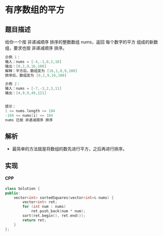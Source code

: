 # 有序数组的平方

## 题目描述
给你一个按 非递减顺序 排序的整数数组 nums，返回 每个数字的平方 组成的新数组，要求也按 非递减顺序 排序。

```c
示例 1：
输入：nums = [-4,-1,0,3,10]
输出：[0,1,9,16,100]
解释：平方后，数组变为 [16,1,0,9,100]
排序后，数组变为 [0,1,9,16,100]

示例 2：
输入：nums = [-7,-3,2,3,11]
输出：[4,9,9,49,121]
 

提示：
1 <= nums.length <= 104
-104 <= nums[i] <= 104
nums 已按 非递减顺序 排序
```

## 解析
- 最简单的方法就是将数组的数先进行平方，之后再进行排序。

## 实现
#### CPP
```C++
class Solution {
public:
    vector<int> sortedSquares(vector<int>& nums) {
        vector<int> ret;
        for (int num : nums)
            ret.push_back(num * num);
        sort(ret.begin(), ret.end());
        return ret;
    }
};
```